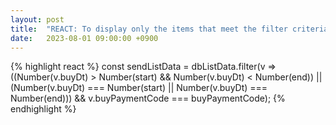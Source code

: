 ```yaml
---
layout: post
title:  "REACT: To display only the items that meet the filter criteria in the list"
date:   2023-08-01 09:00:00 +0900
---
```


{% highlight react %}
const sendListData = dbListData.filter(v => ((Number(v.buyDt) > Number(start) && Number(v.buyDt) < Number(end)) || (Number(v.buyDt) === Number(start) || Number(v.buyDt) === Number(end))) && v.buyPaymentCode === buyPaymentCode);
{% endhighlight %}
